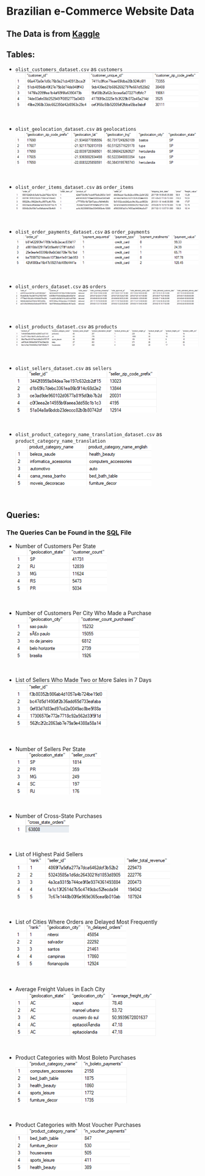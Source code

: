 # Brazilian e-Commerce Website Data
## The Data is from [Kaggle](https://www.kaggle.com/datasets/olistbr/brazilian-ecommerce)
## Tables: 
* `olist_customers_dataset.csv` as `customers` <br>
![First 5 rows of customers Table](./images/customers.png)
<br>

* `olist_geolocation_dataset.csv` as `geolocations` <br>
![First 5 rows of geolocations Table](./images/geolocations.png)
<br>

* `olist_order_items_dataset.csv` as `order_items` <br>
![First 5 rows of order_items Table](./images/order_items.png)
<br>

* `olist_order_payments_dataset.csv` as `order_payments` <br>
![First 5 rows of order_payments Table](./images/order_payments.png)
<br>

* `olist_orders_dataset.csv` as `orders` <br>
![First 5 rows of orders Table](./images/orders.png)
<br>

* `olist_products_dataset.csv` as `products` <br>
![First 5 rows of products Table](./images/products.png)
<br>

* `olist_sellers_dataset.csv` as `sellers` <br>
![First 5 rows of sellers Table](./images/sellers.png)
<br>

* `olist_product_category_name_translation_dataset.csv` as `product_category_name_translation`
![First 5 rows of sellers Table](./images/product_category_name_translation.png)
<br>

## Queries:
### The Queries Can be Found in the [SQL](./Brazilian%20e-Commerce.sql) File
* Number of Customers Per State <br>
![First 5 rows of customer count per state](./images/customer_count_per_state.png)
<br>

* Number of Customers Per City Who Made a Purchase <br>
![First 5 rows of customers per city who made a purchase](./images/customer_count_purchased.png)
<br>

* List of Sellers Who Made Two or More Sales in 7 Days <br>
![First 5 rows of sellers who made two or more sales in 7 days](./images/sellers_more_sales_aweek.png)
<br>

* Number of Sellers Per State <br>
![First 5 rows of seller count per state](./images/seller_count_per_state.png)
<br>

* Number of Cross-State Purchases <br>
![First 5 rows of number of cross state purchase table](./images/n_cross_state_purchases.png)
<br>

* List of Highest Paid Sellers <br>
![First 5 rows of highest paid sellers](./images/highest_paid_sellers.png)
<br>

* List of Cities Where Orders are Delayed Most Frequently <br>
![First 5 rows of cities with most delayed orders](./images/delayed_cities.png)
<br>

* Average Freight Values in Each City <br>
![First 5 rows of cities with average freight values](./images/avg_freigh_city.png)
<br>

* Product Categories with Most Boleto Purchases <br>
![First 5 rows of product categories with boleto type purchases](./images/boleto_payment_categories.png)
<br>

* Product Categories with Most Voucher Purchases <br>
![First 5 rows of  product categories with voucher type purchases](./images/voucher_payment_categories.png)
<br>
